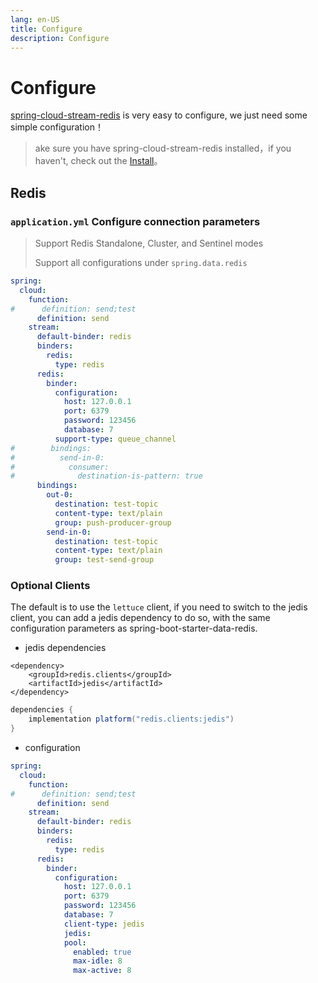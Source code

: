 ```yaml
---
lang: en-US
title: Configure
description: Configure
---
```


# Configure

[spring-cloud-stream-redis](https://github.com/guoshiqiufeng/spring-cloud-stream-redis) is very easy to configure, we
just need some simple configuration！

> ake sure you have spring-cloud-stream-redis installed，if you haven't, check out the [Install](install.md)。

## Redis

### `application.yml` Configure connection parameters

> Support Redis Standalone, Cluster, and Sentinel modes
>
> Support all configurations under `spring.data.redis`

```yaml
spring:
  cloud:
    function:
#      definition: send;test
      definition: send
    stream:
      default-binder: redis
      binders:
        redis:
          type: redis
      redis:
        binder:
          configuration:
            host: 127.0.0.1
            port: 6379
            password: 123456
            database: 7
          support-type: queue_channel
#        bindings:
#          send-in-0:
#            consumer:
#              destination-is-pattern: true
      bindings:
        out-0:
          destination: test-topic
          content-type: text/plain
          group: push-producer-group
        send-in-0:
          destination: test-topic
          content-type: text/plain
          group: test-send-group
```

### Optional Clients

The default is to use the `lettuce` client, if you need to switch to the jedis client, you can add a jedis dependency to
do so, with the same configuration parameters as spring-boot-starter-data-redis.

- jedis dependencies
  
<CodeGroup>
  <CodeGroupItem title="Maven" active>

```xml:no-line-numbers:no-v-pre
<dependency>
    <groupId>redis.clients</groupId>
    <artifactId>jedis</artifactId>
</dependency>
```

  </CodeGroupItem>

  <CodeGroupItem title="Gradle">

```groovy
dependencies {
    implementation platform("redis.clients:jedis")
}
```

  </CodeGroupItem>
</CodeGroup>

- configuration
```yaml
spring:
  cloud:
    function:
#      definition: send;test
      definition: send
    stream:
      default-binder: redis
      binders:
        redis:
          type: redis
      redis:
        binder:
          configuration:
            host: 127.0.0.1
            port: 6379
            password: 123456
            database: 7
            client-type: jedis
            jedis:
            pool:
              enabled: true
              max-idle: 8
              max-active: 8

```

